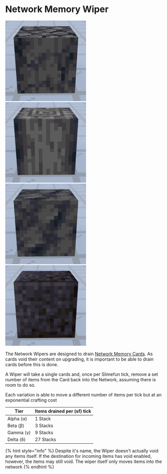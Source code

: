 # Network Memory Wiper

![Network Wiper α](../../.gitbook/assets/networks/tile_network_wiper_1.png) ![Network Wiper β](../../.gitbook/assets/networks/tile_network_wiper_2.png) ![Network Wiper γ](../../.gitbook/assets/networks/tile_network_wiper_3.png) ![Network Wiper δ](../../.gitbook/assets/networks/tile_network_wiper_4.png)

The Network Wipers are designed to drain [Network Memory Cards](../tools/network-memory-card.md). As cards void their content on upgrading, it is important to be able to drain cards before this is done.

A Wiper will take a single cards and, once per Slimefun tick, remove a set number of items from the Card back into the Network, assuming there is room to do so.

Each variation is able to move a different number of items per tick but at an exponential crafting cost

| Tier      | Items drained per (sf) tick |
| --------- | --------------------------- |
| Alpha (α) | 1 Stack                     |
| Beta (β)  | 3 Stacks                    |
| Gamma (γ) | 9 Stacks                    |
| Delta (δ) | 27 Stacks                   |

{% hint style="info" %}
Despite it's name, the Wiper doesn't actually void any items itself. If the destination for incoming items has void enabled, however, the items may still void. The wiper itself only moves items into the network
{% endhint %}
